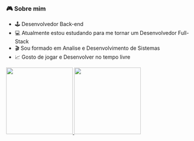 ### 🎮 Sobre mim

- 🕹  Desenvolvedor Back-end
- 💻 Atualmente estou estudando para me tornar um Desenvolvedor Full-Stack
- 🎬 Sou formado em Analise e Desenvolvimento de Sistemas
- 📈 Gosto de jogar e Desenvolver no tempo livre

 <div>
  <a href="https://github.com/IcaroSantiago">
  <img height="180em" src="https://github-readme-stats.vercel.app/api?username=IcaroSantiago&show_icons=true&theme=dark&include_all_commits=true&count_private=true"/>
  <img height="180em" src="https://github-readme-stats.vercel.app/api/top-langs/?username=IcaroSantiago&layout=compact&langs_count=7&theme=dark"/>
</div>
 
